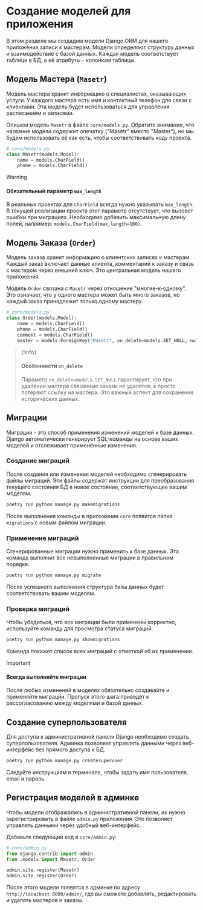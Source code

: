 # Создание моделей для приложения

В этом разделе мы создадим модели Django ORM для нашего приложения записи к мастерам. Модели определяют структуру данных и взаимодействие с базой данных. Каждая модель соответствует таблице в БД, а её атрибуты - колонкам таблицы.

## Модель Мастера (`Masetr`)

Модель мастера хранит информацию о специалистах, оказывающих услуги. У каждого мастера есть имя и контактный телефон для связи с клиентами. Эта модель будет использоваться для управления расписанием и записями.

Опишем модель `Masetr` в файле `core/models.py`. Обратите внимание, что название модели содержит опечатку ("Masetr" вместо "Master"), но мы будем использовать её как есть, чтобы соответствовать коду проекта.

```python
# core/models.py
class Masetr(models.Model):
    name = models.CharField()
    phone = models.CharField()
```

>[!warning]
>#### Обязательный параметр `max_length`
>В реальных проектах для `CharField` всегда нужно указывать `max_length`. В текущей реализации проекта этот параметр отсутствует, что вызовет ошибки при миграциях. Необходимо добавить максимальную длину полей, например: `models.CharField(max_length=100)`.

## Модель Заказа (`Order`)

Модель заказа хранит информацию о клиентских записях к мастерам. Каждый заказ включает данные клиента, комментарий к заказу и связь с мастером через внешний ключ. Это центральная модель нашего приложения.

Модель `Order` связана с `Masetr` через отношение "многие-к-одному". Это означает, что у одного мастера может быть много заказов, но каждый заказ принадлежит только одному мастеру.

```python
# core/models.py
class Order(models.Model):
    name = models.CharField()
    phone = models.CharField()
    comment = models.CharField()
    master = models.ForeignKey("Masetr", on_delete=models.SET_NULL, null=True)
```

>[!info]
>#### Особенности `on_delete`
>Параметр `on_delete=models.SET_NULL` гарантирует, что при удалении мастера связанные заказы не удалятся, а просто потеряют ссылку на мастера. Это важный аспект для сохранения исторических данных.

## Миграции

Миграции - это способ применения изменений моделей к базе данных. Django автоматически генерирует SQL-команды на основе ваших моделей и отслеживает применённые изменения.

### Создание миграций

После создания или изменения моделей необходимо сгенерировать файлы миграций. Эти файлы содержат инструкции для преобразования текущего состояния БД в новое состояние, соответствующее вашим моделям.

```bash
poetry run python manage.py makemigrations
```

После выполнения команды в приложении `core` появится папка `migrations` с новым файлом миграции.

### Применение миграций

Сгенерированные миграции нужно применить к базе данных. Эта команда выполнит все невыполненные миграции в правильном порядке.

```bash
poetry run python manage.py migrate
```

После успешного выполнения структура базы данных будет соответствовать вашим моделям.

### Проверка миграций

Чтобы убедиться, что все миграции были применены корректно, используйте команду для просмотра статуса миграций.

```bash
poetry run python manage.py showmigrations
```

Команда покажет список всех миграций с отметкой об их применении.

>[!important]
>#### Всегда выполняйте миграции
>После любых изменений в моделях обязательно создавайте и применяйте миграции. Пропуск этого шага приведёт к рассогласованию между моделями и базой данных.

## Создание суперпользователя

Для доступа к административной панели Django необходимо создать суперпользователя. Админка позволяет управлять данными через веб-интерфейс без прямого доступа к БД.

```bash
poetry run python manage.py createsuperuser
```

Следуйте инструкциям в терминале, чтобы задать имя пользователя, email и пароль.

## Регистрация моделей в админке

Чтобы модели отображались в административной панели, их нужно зарегистрировать в файле `admin.py` приложения. Это позволяет управлять данными через удобный веб-интерфейс.

Добавьте следующий код в `core/admin.py`:

```python
# core/admin.py
from django.contrib import admin
from .models import Masetr, Order

admin.site.register(Masetr)
admin.site.register(Order)
```

После этого модели появятся в админке по адресу `http://localhost:8000/admin/`, где вы сможете добавлять, редактировать и удалять мастеров и заказы.